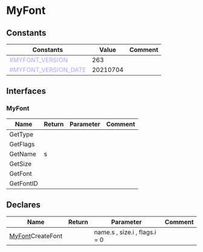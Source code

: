 
# MyFont

## Constants

|Constants|Value|Comment|
| --- | --- | --- |
|<span style="color:#AAAAFF">\#MYFONT\_VERSION</span>| 263||
|<span style="color:#AAAAFF">\#MYFONT\_VERSION\_DATE</span>| 20210704||


## Interfaces


### MyFont
|Name|Return|Parameter|Comment|
| --- | --- | --- | --- |
|GetType||||
|GetFlags||||
|GetName|s|||
|GetSize||||
|GetFont||||
|GetFontID||||


## Declares

|Name|Return|Parameter|Comment|
| --- | --- | --- | --- |
|[MyFont](#MyFont)CreateFont||name.s , size.i , flags.i = 0||


